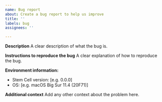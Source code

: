 ```yaml
---
name: Bug report
about: Create a bug report to help us improve
title: ''
labels: bug
assignees: ''

---
```


**Description**
A clear description of what the bug is.

**Instructions to reproduce the bug**
A clear explanation of how to reproduce the bug.

**Environment information:**
 - Stem Cell version: [e.g. 0.0.0]
 - OS: [e.g. macOS Big Sur 11.4 (20F71)]

**Additional context**
Add any other context about the problem here.

